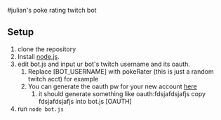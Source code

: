 #julian's poke rating twitch bot

## Setup

1. clone the repository
2. Install [node.js](https://nodejs.org/en/).
3. edit bot.js and input ur bot's twitch username and its oauth.
   1. Replace [BOT_USERNAME] with pokeRater (this is just a random twitch acct) for example
   2. You can generate the oauth pw for your new account [here](https://twitchapps.com/tmi/)
      1. it should generate something like oauth:fdsjafdsjafjs copy fdsjafdsjafjs into bot.js [OAUTH]
4. run `node bot.js`
